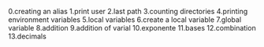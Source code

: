 0.creating an alias
1.print user
2.last path
3.counting directories
4.printing environment variables
5.local variables
6.create a local variable
7.global variable
8.addition
9.addition of varial
10.exponente
11.bases
12.combination
13.decimals
